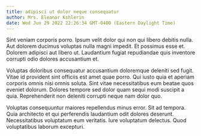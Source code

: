 ```yaml
---
title: adipisci ut dolor neque consequatur
author: Mrs. Eleanor Kshlerin
date: Wed Jun 29 2022 22:26:34 GMT-0400 (Eastern Daylight Time)
---
```

Sint veniam corporis porro. Ipsum velit dolor qui non qui libero debitis nulla. Aut dolorem ducimus voluptas nulla magni impedit. Et possimus esse et. Dolorem adipisci aut libero ut. Laudantium fugiat repudiandae quis inventore corrupti odio dolores accusantium et.

 Voluptas doloribus consequatur accusantium doloremque deleniti sed fugit. Vitae id provident sint officiis est amet quae porro. Qui iusto quia et aperiam corporis omnis nisi omnis soluta. Sint vitae necessitatibus eum beatae quos eveniet dolorum. Dolores tempore sed dolor quam sequi modi suscipit a quia. Reprehenderit non deleniti corrupti neque nam dolor quo.

 Voluptas consequuntur maiores repellendus minus error. Sit ad tempora. Quia architecto et qui perferendis laudantium odit dolores deserunt. Necessitatibus voluptatum eum veritatis. Iure voluptatum delectus. Quod voluptatibus laborum excepturi.